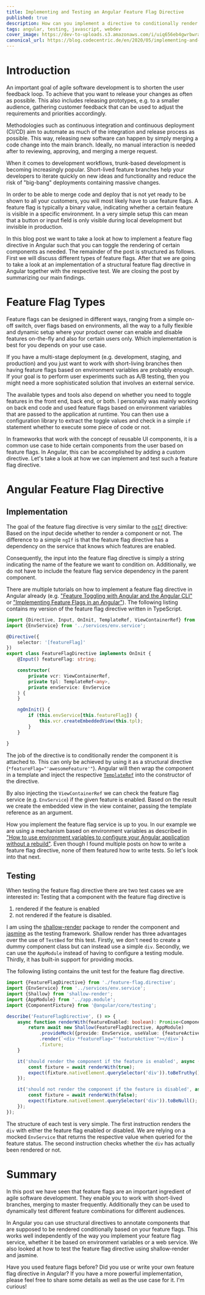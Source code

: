 ```yaml
---
title: Implementing and Testing an Angular Feature Flag Directive
published: true
description: How can you implement a directive to conditionally render your components based on feature flags?
tags: angular, testing, javascript, webdev
cover_image: https://dev-to-uploads.s3.amazonaws.com/i/uiq656eb4gwrbwraoxmx.jpg
canonical_url: https://blog.codecentric.de/en/2020/05/implementing-and-testing-an-angular-feature-flag-directive/
---
```


# Introduction

An important goal of agile software development is to shorten the user feedback loop. To achieve that you want to release your changes as often as possible. This also includes releasing prototypes, e.g. to a smaller audience, gathering customer feedback that can be used to adjust the requirements and priorities accordingly.

Methodologies such as continuous integration and continuous deployment (CI/CD) aim to automate as much of the integration and release process as possible. This way, releasing new software can happen by simply merging a code change into the main branch. Ideally, no manual interaction is needed after to reviewing, approving, and merging a merge request.

When it comes to development workflows, trunk-based development is becoming increasingly popular. Short-lived feature branches help your developers to iterate quickly on new ideas and functionality and reduce the risk of "big-bang" deployments containing massive changes.

In order to be able to merge code and deploy that is not yet ready to be shown to all your customers, you will most likely have to use feature flags. A feature flag is typically a binary value, indicating whether a certain feature is visible in a specific environment. In a very simple setup this can mean that a button or input field is only visible during local development but invisible in production.

In this blog post we want to take a look at how to implement a feature flag directive in Angular such that you can toggle the rendering of certain components as needed. The remainder of the post is structured as follows. First we will discuss different types of feature flags. After that we are going to take a look at an implementation of a structural feature flag directive in Angular together with the respective test. We are closing the post by summarizing our main findings.

# Feature Flag Types

Feature flags can be designed in different ways, ranging from a simple on-off switch, over flags based on environments, all the way to a fully flexible and dynamic setup where your product owner can enable and disable features on-the-fly and also for certain users only.
Which implementation is best for you depends on your use case.

If you have a multi-stage deployment (e.g. development, staging, and production) and you just want to work with short-living branches then having feature flags based on environment variables are probably enough. If your goal is to perform user experiments such as A/B testing, then you might need a more sophisticated solution that involves an external service.

The available types and tools also depend on whether you need to toggle features in the front end, back end, or both. I personally was mainly working on back end code and used feature flags based on environment variables that are passed to the application at runtime. You can then use a configuration library to extract the toggle values and check in a simple `if` statement whether to execute some piece of code or not.

In frameworks that work with the concept of reusable UI components, it is a common use case to hide certain components from the user based on feature flags. In Angular, this can be accomplished by adding a custom directive. Let's take a look at how we can implement and test such a feature flag directive.

# Angular Feature Flag Directive

## Implementation

The goal of the feature flag directive is very similar to the [`ngIf`](https://angular.io/api/common/NgIf) directive: Based on the input decide whether to render a component or not. The difference to a simple `ngIf` is that the feature flag directive has a dependency on the service that knows which features are enabled.

Consequently, the input into the feature flag directive is simply a string indicating the name of the feature we want to condition on. Additionally, we do not have to include the feature flag service dependency in the parent component.

There are multiple tutorials on how to implement a feature flag directive in Angular already (e.g. ["Feature Toggling with Angular and the Angular CLI"](https://medium.com/@amcdnl/feature-toggling-with-angular-and-the-angular-cli-eccf38369b3f) or ["Implementing Feature Flags in an Angular"](https://morioh.com/p/a678b654c472)). The following listing contains my version of the feature flag directive written in TypeScript.

```ts
import {Directive, Input, OnInit, TemplateRef, ViewContainerRef} from '@angular/core';
import {EnvService} from '../services/env.service';

@Directive({
    selector: '[featureFlag]'
})
export class FeatureFlagDirective implements OnInit {
    @Input() featureFlag: string;

    constructor(
        private vcr: ViewContainerRef,
        private tpl: TemplateRef<any>,
        private envService: EnvService
    ) {
    }

    ngOnInit() {
        if (this.envService[this.featureFlag]) {
            this.vcr.createEmbeddedView(this.tpl);
        }
    }

}
```

The job of the directive is to conditionally render the component it is attached to. This can only be achieved by using it as a structural directive (`*featureFlag="'awesomeFeature'"`). Angular will then wrap the component in a template and inject the respective [`TemplateRef`](https://angular.io/api/core/TemplateRef) into the constructor of the directive.

By also injecting the `ViewContainerRef` we can check the feature flag service (e.g. `EnvService`) if the given feature is enabled. Based on the result we create the embedded view in the view container, passing the template reference as an argument.

How you implement the feature flag service is up to you. In our example we are using a mechanism based on environment variables as described in ["How to use environment variables to configure your Angular application without a rebuild"](https://www.jvandemo.com/how-to-use-environment-variables-to-configure-your-angular-application-without-a-rebuild/). Even though I found multiple posts on how to write a feature flag directive, none of them featured how to write tests. So let's look into that next.

## Testing

When testing the feature flag directive there are two test cases we are interested in: Testing that a component with the feature flag directive is

1. rendered if the feature is enabled
2. not rendered if the feature is disabled.

I am using the [shallow-render](https://www.npmjs.com/package/shallow-render) package to render the component and [jasmine](https://jasmine.github.io/) as the testing framework. Shallow render has three advantages over the use of `TestBed` for this test. Firstly, we don't need to create a dummy component class but can instead use a simple `div`. Secondly, we can use the `AppModule` instead of having to configure a testing module. Thirdly, it has built-in support for providing mocks.

The following listing contains the unit test for the feature flag directive.

```ts
import {FeatureFlagDirective} from './feature-flag.directive';
import {EnvService} from '../services/env.service';
import {Shallow} from 'shallow-render';
import {AppModule} from '../app.module';
import {ComponentFixture} from '@angular/core/testing';

describe('FeatureFlagDirective', () => {
    async function renderWith(featureEnabled: boolean): Promise<ComponentFixture<FeatureFlagDirective>> {
        return await new Shallow(FeatureFlagDirective, AppModule)
            .provideMock({provide: EnvService, useValue: {featureActive: featureEnabled}})
            .render(`<div *featureFlag="'featureActive'"></div>`)
            .fixture;
    }

    it('should render the component if the feature is enabled', async () => {
        const fixture = await renderWith(true);
        expect(fixture.nativeElement.querySelector('div')).toBeTruthy();
    });

    it('should not render the component if the feature is disabled', async () => {
        const fixture = await renderWith(false);
        expect(fixture.nativeElement.querySelector('div')).toBeNull();
    });
});
```

The structure of each test is very simple. The first instruction renders the `div` with either the feature flag enabled or disabled. We are relying on a mocked `EnvService` that returns the respective value when queried for the feature status. The second instruction checks whether the `div` has actually been rendered or not.

# Summary

In this post we have seen that feature flags are an important ingredient of agile software development. They enable you to work with short-lived branches, merging to master frequently. Additionally they can be used to dynamically test different feature combinations for different audiences.

In Angular you can use structural directives to annotate components that are supposed to be rendered conditionally based on your feature flags. This works well independently of the way you implement your feature flag service, whether it be based on environment variables or a web service.
We also looked at how to test the feature flag directive using shallow-render and jasmine.

Have you used feature flags before? Did you use or write your own feature flag directive in Angular? If you have a more powerful implementation, please feel free to share some details as well as the use case for it. I'm curious!
